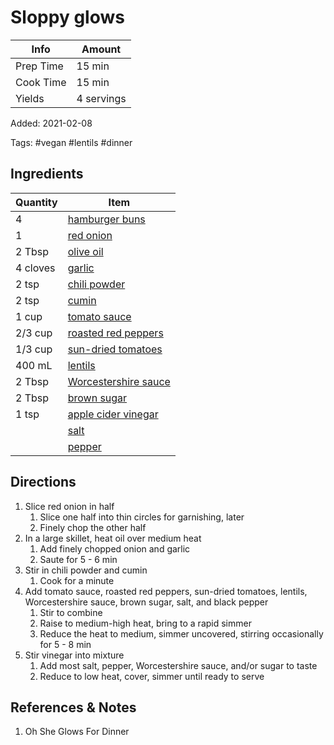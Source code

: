 # Sloppy glows

| Info      | Amount     |
| --------- | ---------- |
| Prep Time | 15 min     |
| Cook Time | 15 min     |
| Yields    | 4 servings |

Added: 2021-02-08

Tags: #vegan #lentils #dinner

## Ingredients

| Quantity | Item                                                               |
| -------- | ------------------------------------------------------------------ |
| 4        | [hamburger buns](../_ingredients/hamburger%20buns.md)              |
| 1        | [red onion](../_ingredients/onion.md)                              |
| 2 Tbsp   | [olive oil](../_ingredients/olive%20oil.md)                        |
| 4 cloves | [garlic](../_ingredients/garlic.md)                                |
| 2 tsp    | [chili powder](../_ingredients/chili%20powder.md)                  |
| 2 tsp    | [cumin](../_ingredients/cumin.md)                                  |
| 1 cup    | [tomato sauce](../_ingredients/tomato%20sauce.md)                  |
| 2/3 cup  | [roasted red peppers](../_ingredients/roasted%20red%20pepper.md)   |
| 1/3 cup  | [sun-dried tomatoes](../_ingredients/sun-dried%20tomatoes.md)      |
| 400 mL   | [lentils](../_ingredients/lentils.md)                              |
| 2 Tbsp   | [Worcestershire sauce](../_ingredients/worchestershire%20sauce.md) |
| 2 Tbsp   | [brown sugar](../_ingredients/brown%20sugar.md)                    |
| 1 tsp    | [apple cider vinegar](../_ingredients/apple%20cider%20vinegar.md)  |
|          | [salt](../_ingredients/salt.md)                                    |
|          | [pepper](../_ingredients/pepper.md)                                |

## Directions

1. Slice red onion in half
   1. Slice one half into thin circles for garnishing, later
   2. Finely chop the other half
2. In a large skillet, heat oil over medium heat
   1. Add finely chopped onion and garlic
   2. Saute for 5 - 6 min
3. Stir in chili powder and cumin
   1. Cook for a minute
4. Add tomato sauce, roasted red peppers, sun-dried tomatoes, lentils, Worcestershire sauce, brown sugar, salt, and black pepper
   1. Stir to combine
   2. Raise to medium-high heat, bring to a rapid simmer
   3. Reduce the heat to medium, simmer uncovered, stirring occasionally for 5 - 8 min
5. Stir vinegar into mixture
   1. Add most salt, pepper, Worcestershire sauce, and/or sugar to taste
   2. Reduce to low heat, cover, simmer until ready to serve

## References & Notes

1. Oh She Glows For Dinner

